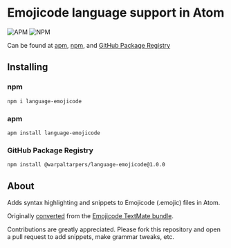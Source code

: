 # Emojicode language support in Atom

![APM](https://img.shields.io/apm/dm/language-emojicode.svg?label=apm%20downloads) ![NPM](https://img.shields.io/npm/dm/language-emojicode?label=npm%20downloads)

Can be found at [apm](https://atom.io/packages/language-emojicode), [npm](https://www.npmjs.com/package/language-emojicode), and [GitHub Package Registry](https://github.com/warpaltarpers/language-emojicode/packages/104007)

## Installing

### npm
```
npm i language-emojicode
```

### apm
```
apm install language-emojicode
```

### GitHub Package Registry
```
npm install @warpaltarpers/language-emojicode@1.0.0
```

## About

Adds syntax highlighting and snippets to Emojicode (.emojic) files in Atom.

Originally [converted](http://flight-manual.atom.io/hacking-atom/sections/converting-from-textmate) from the [Emojicode TextMate bundle](https://github.com/ThatsJustCheesy/Emojicode-TM).

Contributions are greatly appreciated. Please fork this repository and open a pull request to add snippets, make grammar tweaks, etc.
